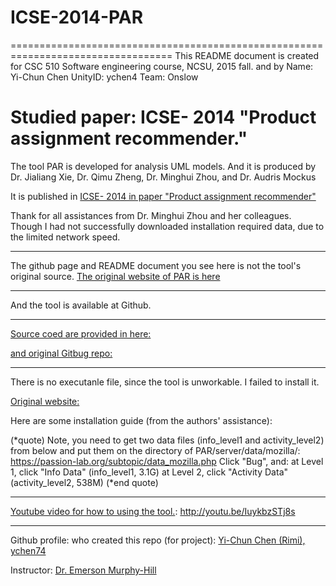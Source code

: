 # ICSE-2014-PAR
==================================================================================
This README document is created for CSC 510 Software engineering course, NCSU, 2015 fall.
and by
Name: Yi-Chun Chen
UnityID: ychen4
Team: Onslow

Studied paper: ICSE- 2014 "Product assignment recommender."
==================================================================================
The tool PAR is developed for analysis UML models. And it is produced by 
Dr. Jialiang Xie, Dr. Qimu Zheng, Dr. Minghui Zhou, and Dr. Audris Mockus

It is published in 
[ICSE- 2014 in paper "Product assignment recommender"](http://dl.acm.org/citation.cfm?id=2591073&CFID=706774826&CFTOKEN=98353804)

Thank for all assistances from Dr. Minghui Zhou and her colleagues. 
Though I had not successfully downloaded installation required data, due to the limited network speed.

---------------------------------------------------------------
The github page and README document you see here is not the tool's original source.
[The original website of PAR is here](https://github.com/minghuizhou/PAR.git)



---------------------------------------------------------------
And the tool is available at Github.

--------------------------------------------------------------
[Source coed are provided in here:](https://github.com/SoftwareEngineeringToolDemos/ICSE-2014-PAR)

[and original Gitbug repo:](https://github.com/minghuizhou/PAR.git)

---------------------------------------------------------------
There is no executanle file, since the tool is unworkable. I failed to install it.

[Original website: ](https://github.com/minghuizhou/PAR.git)

Here are some installation guide (from the authors' assistance):


(*quote)
Note,  you need to get two data files (info_level1 and activity_level2) from below and put them on the directory of PAR/server/data/mozilla/:
https://passion-lab.org/subtopic/data_mozilla.php
Click "Bug", and:
at Level 1, click "Info Data" (info_level1, 3.1G)
at Level 2, click   "Activity Data" (activity_level2, 538M)
(*end quote)


--------------------------------------------------------------

[Youtube video for how to using the tool.](http://youtu.be/IuykbzSTj8s):
http://youtu.be/IuykbzSTj8s

--------------------------------------------------------------
Github profile:
who created this repo (for project):
[Yi-Chun Chen (Rimi), ychen74](https://github.com/RimiChen)

Instructor:
[Dr. Emerson Murphy-Hill](https://github.com/CaptainEmerson)


